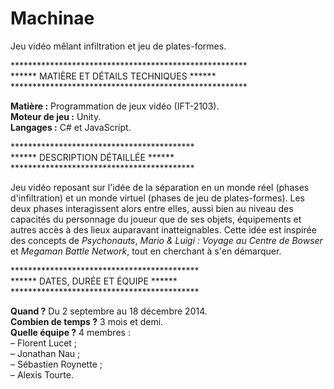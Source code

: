 # Machinae
Jeu vidéo mêlant infiltration et jeu de plates-formes.

******************************************************<br>
****** MATIÈRE ET DÉTAILS TECHNIQUES ******<br>
******************************************************<br>

<b>Matière :</b> Programmation de jeux vidéo (IFT-2103).<br>
<b>Moteur de jeu :</b> Unity.<br>
<b>Langages :</b> C# et JavaScript.

******************************************<br>
****** DESCRIPTION DÉTAILLÉE ******<br>
******************************************<br>

Jeu vidéo reposant sur l'idée de la séparation en un monde réel (phases d'infiltration) et un monde virtuel (phases de jeu de plates-formes). Les deux phases interagissent alors entre elles, aussi bien au niveau des capacités du personnage du joueur que de ses objets, équipements et autres accès à des lieux auparavant inatteignables. Cette idée est inspirée des concepts de <i>Psychonauts</i>, <i>Mario & Luigi : Voyage au Centre de Bowser</i> et <i>Megaman Battle Network</i>, tout en cherchant à s'en démarquer.

*******************************************<br>
****** DATES, DURÉE ET ÉQUIPE ******<br>
*******************************************<br>

<b>Quand ?</b> Du 2 septembre au 18 décembre 2014.<br>
<b>Combien de temps ?</b> 3 mois et demi.<br>
<b>Quelle équipe ?</b> 4 membres :<br>
– Florent Lucet ;<br>
– Jonathan Nau ;<br>
– Sébastien Roynette ;<br>
– Alexis Tourte.
